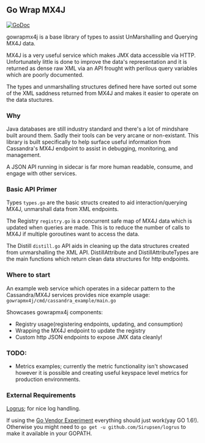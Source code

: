 Go Wrap MX4J
------------

[![GoDoc](https://godoc.org/github.com/lytics/gowrapmx4?status.svg)](https://godoc.org/github.com/lytics/gowrapmx4j)

gowrapmx4j is a base library of types to assist UnMarshalling and Querying MX4J data.

MX4J is a very useful service which makes JMX data accessible via HTTP. Unfortunately little is done to
improve the data's representation and it is returned as dense raw XML via an API frought with perilous
query variables which are poorly documented.

The types and unmarshalling structures defined here have sorted out some of the XML saddness
returned from MX4J and makes it easier to operate on the data stuctures.

### Why
Java databases are still industry standard and there's a lot of mindshare built around them. Sadly their tools
can be very arcane or non-existant. This library is built specifically to help surface useful
information from Cassandra's MX4J endpoint to assist in debugging, monitoring, and management.

A JSON API running in sidecar is far more human readable, consume, and engage with other services. 

### Basic API Primer

Types `types.go` are the basic structs created to aid interaction/querying MX4J, unmarshall data from
XML endpoints.

The Registry `registry.go` is a concurrent safe map of MX4J data which is updated when queries are made.
This is to reduce the number of calls to MX4J if multiple goroutines want to access the data.

The Distill `distill.go` API aids in cleaning up the data structures created from unmarshalling the
XML API. DistillAttribute and DistillAttributeTypes are the main functions which return
clean data structures for http endpoints.

### Where to start
An example web service which operates in a sidecar pattern to the Cassandra/MX4J services provides nice
example usage: `gowrapmx4j/cmd/cassandra_example/main.go`

Showcases gowrapmx4j components:  

* Registry usage(registering endpoints, updating, and consumption)
* Wrapping the MX4J endpoint to update the registry
* Custom http JSON endpoints to expose JMX data cleanly!

### TODO:
* Metrics examples; currently the metric functionality isn't showcased however it is possible and creating useful keyspace level metrics for production environments. 

### External Requirements
[Logrus](https://github.com/Sirupsen/logrus); for nice log handling.

If using the [Go Vendor Experiment](https://medium.com/@freeformz/go-1-5-s-vendor-experiment-fd3e830f52c3#.fq1ap96hb) everything should just work(yay GO 1.6!). Otherwise you might need to `go get -u github.com/Sirupsen/logrus` to make it available in your GOPATH.

